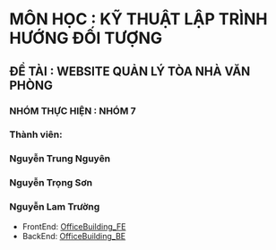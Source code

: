 # MÔN HỌC : **KỸ THUẬT LẬP TRÌNH HƯỚNG ĐỐI TƯỢNG**
## ĐỀ TÀI : **WEBSITE QUẢN LÝ TÒA NHÀ VĂN PHÒNG**
### NHÓM THỰC HIỆN : NHÓM 7
### Thành viên:
### Nguyễn Trung Nguyên
### Nguyễn Trọng Sơn
### Nguyễn Lam Trường


* FrontEnd: [OfficeBuilding_FE](https://github.com/TruongDayx2/OfficeBuilding_FE) 
* BackEnd: [OfficeBuilding_BE](https://github.com/TruongDayx2/OfficeBuilding_BE)
